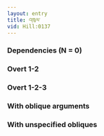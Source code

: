```yaml
---
layout: entry
title: འཁུལ་
vid: Hill:0137
---
```

### Dependencies (N = 0)


### Overt 1-2


### Overt 1-2-3


### With oblique arguments


### With unspecified obliques
